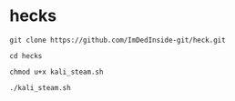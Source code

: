 # hecks
```
git clone https://github.com/ImDedInside-git/heck.git
```
```
cd hecks
```
```
chmod u+x kali_steam.sh
```
```
./kali_steam.sh 
```

